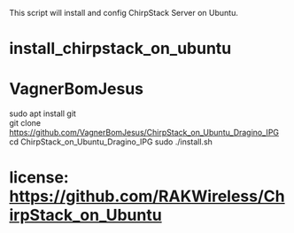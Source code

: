 
This script will install and config ChirpStack Server on Ubuntu.
# install_chirpstack_on_ubuntu
# VagnerBomJesus

sudo apt install git  
git clone https://github.com/VagnerBomJesus/ChirpStack_on_Ubuntu_Dragino_IPG
cd ChirpStack_on_Ubuntu_Dragino_IPG 
sudo ./install.sh


# license: https://github.com/RAKWireless/ChirpStack_on_Ubuntu